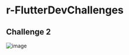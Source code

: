 # r-FlutterDevChallenges

## Challenge 2

![image](https://user-images.githubusercontent.com/23046900/149176470-aae67109-e2e9-4132-a4e6-e2b84a9e8109.png)
